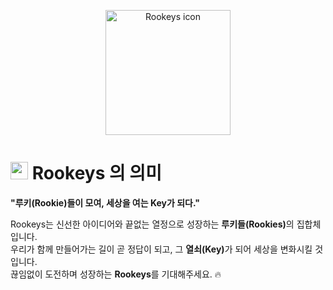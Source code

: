 <p align="center">
  <img src="https://github.com/user-attachments/assets/52ed3902-4811-4c28-8108-b2f0ec30e207" alt="Rookeys icon" width="200">
</p>

# <img src="https://github.com/user-attachments/assets/52ed3902-4811-4c28-8108-b2f0ec30e207" width="28px" height="28px"> Rookeys 의 의미
<b>"루키(Rookie)들이 모여, 세상을 여는 Key가 되다."</b>

Rookeys는 신선한 아이디어와 끝없는 열정으로 성장하는 <b>루키들(Rookies)</b>의 집합체입니다.  
우리가 함께 만들어가는 길이 곧 정답이 되고, 그 <b>열쇠(Key)</b>가 되어 세상을 변화시킬 것입니다.  
끊임없이 도전하며 성장하는 <b>Rookeys</b>를 기대해주세요. 🔥
